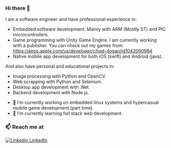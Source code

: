 ### Hi there 👋

I am a software engineer and have professional experience in:
 * Embedded software development. Mainly with ARM (Mostly ST) and PIC microcontrollers.
 * Game programming with Unity Game Engine. I am currently working with a publisher. You can check out my games from:
   https://apps.apple.com/us/developer/cihad-dogan/id1042090984
 * Native mobile app development for both iOS (swift) and Android (java).

And also have personal and educational projects in:
 * Image processing with Python and OpenCV.
 * Web scrapping with Python and Selenium.
 * Desktop app development with .Net.
 * Backend development with Node.js.

-  🔭  I’m currently working on embedded linux systems and hypercasual mobile game development (part time).
-  🌱  I’m currently learning full stack web development.

### 📫 Reach me at 
[![Linkedin](https://i.stack.imgur.com/gVE0j.png) LinkedIn](https://www.linkedin.com/in/cihad-dogan-1b029499/)
